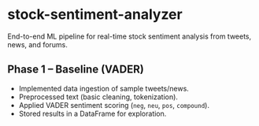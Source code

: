 # stock-sentiment-analyzer
End-to-end ML pipeline for real-time stock sentiment analysis from tweets, news, and forums.

## Phase 1 – Baseline (VADER)

- Implemented data ingestion of sample tweets/news.
- Preprocessed text (basic cleaning, tokenization).
- Applied VADER sentiment scoring (`neg`, `neu`, `pos`, `compound`).
- Stored results in a DataFrame for exploration.

